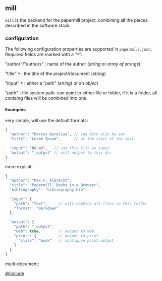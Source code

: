 ## mill

`mill` is the backend for the papermill project, combining all the pieces described in the software stack



### configuration

The following configuration properties are supported in `papermill.json`.
Required fields are marked with a "**`*`**".

"author"/"authors"
:   name of the author (*string* or *array of strings*)

"title" **`*`**
:   the title of the project/document (*string*)

"input" **`*`**
:   either a "path" (*string*) or an *object*

"path"
:   file system path. can point to either file or folder, if it is a folder, all containg files will be combined into one.

#### Examples

very simple, will use the default formats: 

```js
{
  "author": "Marcus Aurelius", // can both also be set
  "title": "Lorem Ipsum",      // at the start of the text
  
  "input": "BA.md",   // use this file as input
  "output": "_output" // will output to this dir
}
```

more explicit:

```js
{
  "author": "Max F. Albrecht",
  "title": "Papermill. Books in a Browser",
  "bibliography": "bibliography.bib",
  
  "input": {
    "path": "Text",     // will combine all files in this folder
    "format": "markdown"
  },
  
  "output": {
    "path": "_output",
    "web": true,        // output to web
    "print": {          // output to print
      "class": "book"   // configure print output
    }
  }
}
```

multi-document:

[@include](../../../mill/examples/papermill_nts.json)


